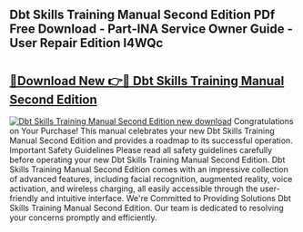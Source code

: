 ## Dbt Skills Training Manual Second Edition PDf Free Download - Part-lNA Service Owner Guide - User Repair Edition l4WQc

# <h2><a href="http://bc36251.oget.top/?id=Dbt+Skills+Training+Manual+Second+Edition">🔗Download New 👉🔴 Dbt Skills Training Manual Second Edition</a></h2>

[![Dbt Skills Training Manual Second Edition new download](https://i.imgur.com/5g1atiW.png)](http://bc36251.oget.top/?id=Dbt+Skills+Training+Manual+Second+Edition)
Congratulations on Your Purchase! This manual celebrates your new Dbt Skills Training Manual Second Edition and provides a roadmap to its successful operation. Important Safety Guidelines Please read all safety guidelines carefully before operating your new Dbt Skills Training Manual Second Edition. Dbt Skills Training Manual Second Edition comes with an impressive collection of advanced features, including facial recognition, augmented reality, voice activation, and wireless charging, all easily accessible through the user-friendly and intuitive interface. We're Committed to Providing Solutions Dbt Skills Training Manual Second Edition. Our team is dedicated to resolving your concerns promptly and efficiently.
